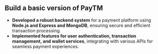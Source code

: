 
## Build a basic version of PayTM
- **Developed a robust backend system** for a payment platform using **Node.js and Express and MongoDB**, ensuring secure and efficient transaction processing.
- **Implemented features for user authentication, transaction management, and wallet services**, integrating with various APIs for seamless payment experiences.
